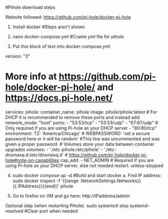 #Pihole download steps

Website followed: https://github.com/pi-hole/docker-pi-hole

1. Install docker #Steps aren't shown

2. nano docker-compose.yml #Craete yml file for pihole


3. Put this block of text into docker-compose.yml

version: "3"

# More info at https://github.com/pi-hole/docker-pi-hole/ and https://docs.pi-hole.net/
services:
  pihole:
    container_name: pihole
    image: pihole/pihole:latest
    # For DHCP it is recommended to remove these ports and instead add: network_mode: "host"
    ports:
      - "53:53/tcp"
      - "53:53/udp"
      - "67:67/udp" # Only required if you are using Pi-hole as your DHCP server
      - "80:80/tcp"
    environment:
      TZ: 'America/Chicago'
      # WEBPASSWORD: 'set a secure password here or it will be random' #This line was uncommented and was given a proper password.
    # Volumes store your data between container upgrades
    volumes:
      - './etc-pihole:/etc/pihole'
      - './etc-dnsmasq.d:/etc/dnsmasq.d'
    #   https://github.com/pi-hole/docker-pi-hole#note-on-capabilities
    cap_add:
      - NET_ADMIN # Required if you are using Pi-hole as your DHCP server, else not needed
    restart: unless-stopped

4. sudo docker compose up -d #Build and start docker
a. Find IP address: sudo docker inspect -f '{{range .NetworkSettings.Networks}}{{.IPAddress}}{{end}}' pihole

5. Go to firefox on VM and go here:
http://IPaddress/admin

Optional step (when restarting Pihole). 
sudo systemctl stop systemd-resolved #Clear port when needed
